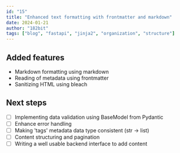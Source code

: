 ```yaml
---
id: "15" 
title: "Enhanced text formatting with frontmatter and markdown"
date: 2024-01-21
author: "182bit"
tags: ["blog", "fastapi", "jinja2", "organization", "structure"]
---
```

## Added features
- Markdown formatting using markdown
- Reading of metadata using frontmatter 
- Sanitizing HTML using bleach

## Next steps
- [ ] Implementing data validation using BaseModel from Pydantic
- [ ] Enhance error handling
- [ ] Making 'tags' metadata data type consistent (str -> list)
- [ ] Content structuring and pagination
- [ ] Writing a well usable backend interface to add content
